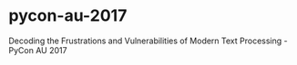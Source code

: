 # pycon-au-2017
Decoding the Frustrations and Vulnerabilities of Modern Text Processing - PyCon AU 2017
